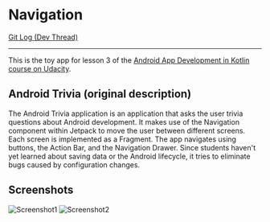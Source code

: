 # Navigation

[Git Log (Dev Thread)](https://github.com/eucalypto/learn/issues/37)

---

This is the toy app for lesson 3 of the [Android App Development in Kotlin course on Udacity](https://www.udacity.com/course/developing-android-apps-with-kotlin--ud9012).

## Android Trivia (original description)

The Android Trivia application is an application that asks the user trivia questions about Android development.  It makes use of the Navigation component within Jetpack to move the user between different screens.  Each screen is implemented as a Fragment.
The app navigates using buttons, the Action Bar, and the Navigation Drawer.
Since students haven't yet learned about saving data or the Android lifecycle, it tries to eliminate bugs caused by configuration changes. 

## Screenshots

![Screenshot1](https://raw.githubusercontent.com/udacity/andfun-kotlin-android-trivia/starter-code/screenshots/screen_1.png) ![Screenshot2](https://raw.githubusercontent.com/udacity/andfun-kotlin-android-trivia/starter-code/screenshots/screen_2.png)

